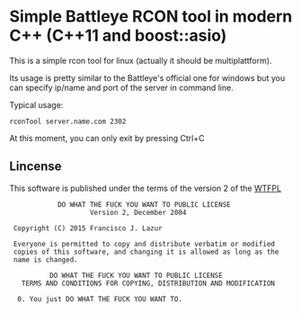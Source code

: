 # Simple Battleye RCON tool in modern C++ (C++11 and boost::asio)

This is a simple rcon tool for linux (actually it should be multiplattform).

Its usage is pretty similar to the Battleye's official one for windows but you
can specify ip/name and port of the server in command line.

Typical usage:

```
rconTool server.name.com 2302
```

At this moment, you can only exit by pressing Ctrl+C

## Lincense

This software is published under the terms of the version 2 of the
[WTFPL](http://www.wtfpl.net/about/)

```
            DO WHAT THE FUCK YOU WANT TO PUBLIC LICENSE
                    Version 2, December 2004

 Copyright (C) 2015 Francisco J. Lazur

 Everyone is permitted to copy and distribute verbatim or modified
 copies of this software, and changing it is allowed as long as the
 name is changed.

          DO WHAT THE FUCK YOU WANT TO PUBLIC LICENSE
   TERMS AND CONDITIONS FOR COPYING, DISTRIBUTION AND MODIFICATION

  0. You just DO WHAT THE FUCK YOU WANT TO.
```

